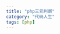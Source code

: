 ```yaml
---
title: "php三元判断"
category: "代码人生"
tags: [php]
---
```

<?php

echo $a=1+1== 2?1+1==11?11:2:1+1==2?2:11;

echo $a=1+1==11?1+1==11?11:2:1+1==2?2:11;

if(1+1==2){

if(1+1==11){

echo 11;

}else{

echo 2;

}

}else{

if(1+1==2){

echo 1;

}else{

echo 11;

}

}

?>